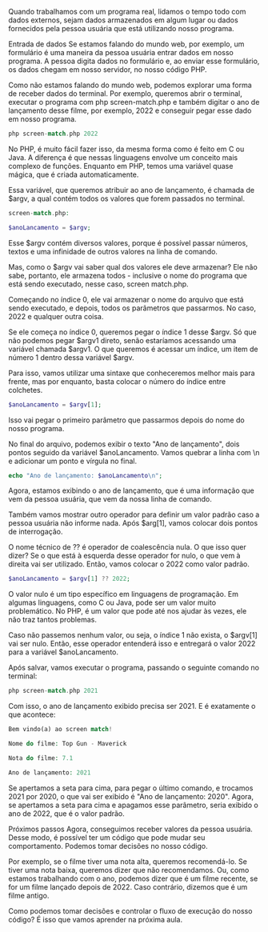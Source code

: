 Quando trabalhamos com um programa real, lidamos o tempo todo com dados externos, sejam dados armazenados em algum lugar ou dados fornecidos pela pessoa usuária que está utilizando nosso programa.

Entrada de dados
Se estamos falando do mundo web, por exemplo, um formulário é uma maneira da pessoa usuária entrar dados em nosso programa. A pessoa digita dados no formulário e, ao enviar esse formulário, os dados chegam em nosso servidor, no nosso código PHP.

Como não estamos falando do mundo web, podemos explorar uma forma de receber dados do terminal. Por exemplo, queremos abrir o terminal, executar o programa com php screen-match.php e também digitar o ano de lançamento desse filme, por exemplo, 2022 e conseguir pegar esse dado em nosso programa.
```php
php screen-match.php 2022
```
No PHP, é muito fácil fazer isso, da mesma forma como é feito em C ou Java. A diferença é que nessas linguagens envolve um conceito mais complexo de funções. Enquanto em PHP, temos uma variável quase mágica, que é criada automaticamente.

Essa variável, que queremos atribuir ao ano de lançamento, é chamada de $argv, a qual contém todos os valores que forem passados no terminal.
```php
screen-match.php:
```
```php
$anoLancamento = $argv;
```
Esse $argv contém diversos valores, porque é possível passar números, textos e uma infinidade de outros valores na linha de comando.

Mas, como o $argv vai saber qual dos valores ele deve armazenar? Ele não sabe, portanto, ele armazena todos - inclusive o nome do programa que está sendo executado, nesse caso, screen match.php.

Começando no índice 0, ele vai armazenar o nome do arquivo que está sendo executado, e depois, todos os parâmetros que passarmos. No caso, 2022 e qualquer outra coisa.

Se ele começa no índice 0, queremos pegar o índice 1 desse $argv. Só que não podemos pegar $argv1 direto, senão estaríamos acessando uma variável chamada $argv1. O que queremos é acessar um índice, um item de número 1 dentro dessa variável $argv.

Para isso, vamos utilizar uma sintaxe que conheceremos melhor mais para frente, mas por enquanto, basta colocar o número do índice entre colchetes.
```php
$anoLancamento = $argv[1];
```
Isso vai pegar o primeiro parâmetro que passarmos depois do nome do nosso programa.

No final do arquivo, podemos exibir o texto "Ano de lançamento", dois pontos seguido da variável $anoLancamento. Vamos quebrar a linha com \n e adicionar um ponto e vírgula no final.
```php
echo "Ano de lançamento: $anoLancamento\n";
```
Agora, estamos exibindo o ano de lançamento, que é uma informação que vem da pessoa usuária, que vem da nossa linha de comando.

Também vamos mostrar outro operador para definir um valor padrão caso a pessoa usuária não informe nada. Após $arg[1], vamos colocar dois pontos de interrogação.

O nome técnico de ?? é operador de coalescência nula. O que isso quer dizer? Se o que está à esquerda desse operador for nulo, o que vem à direita vai ser utilizado. Então, vamos colocar o 2022 como valor padrão.
```php
$anoLancamento = $argv[1] ?? 2022;
```
O valor nulo é um tipo específico em linguagens de programação. Em algumas linguagens, como C ou Java, pode ser um valor muito problemático. No PHP, é um valor que pode até nos ajudar às vezes, ele não traz tantos problemas.

Caso não passemos nenhum valor, ou seja, o índice 1 não exista, o $argv[1] vai ser nulo. Então, esse operador entenderá isso e entregará o valor 2022 para a variável $anoLancamento.

Após salvar, vamos executar o programa, passando o seguinte comando no terminal:
```php
php screen-match.php 2021
```
Com isso, o ano de lançamento exibido precisa ser 2021. E é exatamente o que acontece:
```php
Bem vindo(a) ao screen match!

Nome do filme: Top Gun - Maverick

Nota do filme: 7.1

Ano de lançamento: 2021
```
Se apertamos a seta para cima, para pegar o último comando, e trocamos 2021 por 2020, o que vai ser exibido é "Ano de lançamento: 2020". Agora, se apertamos a seta para cima e apagamos esse parâmetro, seria exibido o ano de 2022, que é o valor padrão.

Próximos passos
Agora, conseguimos receber valores da pessoa usuária. Desse modo, é possível ter um código que pode mudar seu comportamento. Podemos tomar decisões no nosso código.

Por exemplo, se o filme tiver uma nota alta, queremos recomendá-lo. Se tiver uma nota baixa, queremos dizer que não recomendamos. Ou, como estamos trabalhando com o ano, podemos dizer que é um filme recente, se for um filme lançado depois de 2022. Caso contrário, dizemos que é um filme antigo.

Como podemos tomar decisões e controlar o fluxo de execução do nosso código? É isso que vamos aprender na próxima aula.
